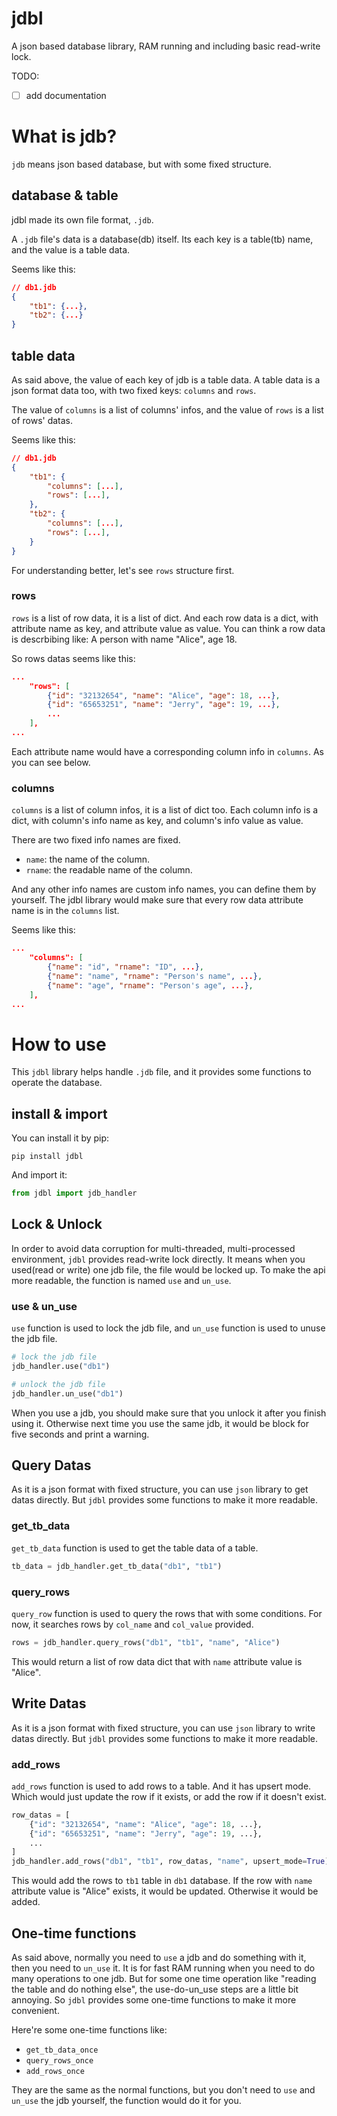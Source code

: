 # jdbl
A json based database library, RAM running and including basic read-write lock.

TODO:
- [ ] add documentation


# What is jdb?
`jdb` means json based database, but with some fixed structure.

## database & table
jdbl made its own file format, `.jdb`.

A `.jdb` file's data is a database(db) itself. Its each key is a table(tb) name, and the value is a table data.

Seems like this:
```json
// db1.jdb
{
    "tb1": {...},
    "tb2": {...}
}
```

## table data
As said above, the value of each key of jdb is a table data. A table data is a json format data too, with two fixed keys: `columns` and `rows`.

The value of `columns` is a list of columns' infos, and the value of `rows` is a list of rows' datas.

Seems like this:
```json
// db1.jdb
{
    "tb1": {
        "columns": [...],
        "rows": [...],
    },
    "tb2": {
        "columns": [...],
        "rows": [...],
    }
}
```

For understanding better, let's see `rows` structure first.

### rows
`rows` is a list of row data, it is a list of dict. And each row data is a dict, with attribute name as key, and attribute value as value. You can think a row data is descrbibing like: A person with name "Alice", age 18.

So rows datas seems like this:
```json
...
    "rows": [
        {"id": "32132654", "name": "Alice", "age": 18, ...},
        {"id": "65653251", "name": "Jerry", "age": 19, ...},
        ...
    ],
...
```
Each attribute name would have a corresponding column info in `columns`. As you can see below.

### columns
`columns` is a list of column infos, it is a list of dict too. Each column info is a dict, with column's info name as key, and column's info value as value.

There are two fixed info names are fixed.
- `name`: the name of the column.
- `rname`: the readable name of the column.

And any other info names are custom info names, you can define them by yourself. The jdbl library would make sure that every row data attribute name is in the `columns` list.

Seems like this:
```json
...
    "columns": [
        {"name": "id", "rname": "ID", ...},
        {"name": "name", "rname": "Person's name", ...},
        {"name": "age", "rname": "Person's age", ...},
    ],
...
```

# How to use
This `jdbl` library helps handle `.jdb` file, and it provides some functions to operate the database.

## install & import
You can install it by pip:
```
pip install jdbl
```
And import it:
```python
from jdbl import jdb_handler
```

## Lock & Unlock
In order to avoid data corruption for multi-threaded, multi-processed environment, `jdbl` provides read-write lock directly. It means when you used(read or write) one jdb file, the file would be locked up.
To make the api more readable, the function is named `use` and `un_use`.

### use & un_use
`use` function is used to lock the jdb file, and `un_use` function is used to unuse the jdb file.

```python
# lock the jdb file
jdb_handler.use("db1")

# unlock the jdb file
jdb_handler.un_use("db1")
```

When you use a jdb, you should make sure that you unlock it after you finish using it. Otherwise next time you use the same jdb, it would be block for five seconds and print a warning.

## Query Datas
As it is a json format with fixed structure, you can use `json` library to get datas directly. But `jdbl` provides some functions to make it more readable.

### get_tb_data
`get_tb_data` function is used to get the table data of a table.

```python
tb_data = jdb_handler.get_tb_data("db1", "tb1")
```

### query_rows
`query_row` function is used to query the rows that with some conditions. For now, it searches rows by `col_name` and `col_value` provided.

```python
rows = jdb_handler.query_rows("db1", "tb1", "name", "Alice")
```
This would return a list of row data dict that with `name` attribute value is "Alice".

## Write Datas
As it is a json format with fixed structure, you can use `json` library to write datas directly. But `jdbl` provides some functions to make it more readable.

### add_rows
`add_rows` function is used to add rows to a table. And it has upsert mode. Which would just update the row if it exists, or add the row if it doesn't exist.

```python
row_datas = [
    {"id": "32132654", "name": "Alice", "age": 18, ...},
    {"id": "65653251", "name": "Jerry", "age": 19, ...},
    ...
]
jdb_handler.add_rows("db1", "tb1", row_datas, "name", upsert_mode=True)
```

This would add the rows to `tb1` table in `db1` database. If the row with `name` attribute value is "Alice" exists, it would be updated. Otherwise it would be added.

## One-time functions
As said above, normally you need to `use` a jdb and do something with it, then you need to `un_use` it. It is for fast RAM running when you need to do many operations to one jdb. But for some one time operation like "reading the table and do nothing else", the use-do-un_use steps are a little bit annoying. So `jdbl` provides some one-time functions to make it more convenient.

Here're some one-time functions like:
- `get_tb_data_once`
- `query_rows_once`
- `add_rows_once`

They are the same as the normal functions, but you don't need to `use` and `un_use` the jdb yourself, the function would do it for you.